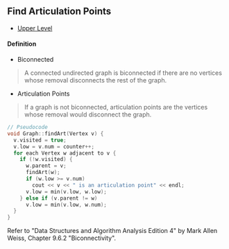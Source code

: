 ## Find Articulation Points

- [Upper Level](README.md)

#### Definition

- Biconnected

> A connected undirected graph is biconnected if there are no vertices whose removal disconnects the rest of the graph.

- Articulation Points

> If a graph is not biconnected, articulation points are the vertices whose removal would disconnect the graph.

```c++
// Pseudocode
void Graph::findArt(Vertex v) {
  v.visited = true;
  v.low = v.num = counter++;
  for each Vertex w adjacent to v {
    if (!w.visited) {
      w.parent = v;
      findArt(w);
      if (w.low >= v.num)
        cout << v << " is an articulation point" << endl;
      v.low = min(v.low, w.low);
    } else if (v.parent != w)
      v.low = min(v.low, w.num);
  }
}
```

Refer to "Data Structures and Algorithm Analysis Edition 4" by Mark Allen Weiss, Chapter 9.6.2 "Biconnectivity".